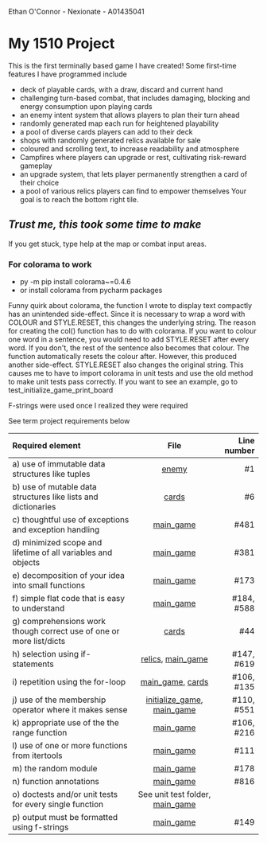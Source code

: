 Ethan O'Connor - Nexionate - A01435041

# **My 1510 Project**

This is the first terminally based game I have created! Some first-time features I have programmed include

- deck of playable cards, with a draw, discard and current hand
- challenging turn-based combat, that includes damaging, blocking and energy consumption upon playing cards
- an enemy intent system that allows players to plan their turn ahead
- randomly generated map each run for heightened playability
- a pool of diverse cards players can add to their deck
- shops with randomly generated relics available for sale
- coloured and scrolling text, to increase readability and atmosphere
- Campfires where players can upgrade or rest, cultivating risk-reward gameplay
- an upgrade system, that lets player permanently strengthen a card of their choice
- a pool of various relics players can find to empower themselves
Your goal is to reach the bottom right tile.

## *Trust me, this took some time to make*

If you get stuck, type help at the map or combat input areas.



### For colorama to work
- py -m pip install colorama~=0.4.6
- or install colorama from pycharm packages

Funny quirk about colorama, the function I wrote to display text compactly has an unintended side-effect.
Since it is necessary to wrap a word with COLOUR and STYLE.RESET, this changes the underlying string. The reason for
creating the col() function has to do with colorama. If you want to colour one word in a sentence, you would need to
add STYLE.RESET after every word. If you don't, the rest of the sentence also becomes that colour. The function
automatically resets the colour after. However, this produced another side-effect. STYLE.RESET also changes
the original string.
This causes me to have to import colorama in unit tests and use the old method to make unit tests pass correctly.
If you want to see an example, go to test_initialize_game_print_board

F-strings were used once I realized they were required

See term project requirements below

| Required element                                                    |                                 File                                 | Line number |
|:--------------------------------------------------------------------|:--------------------------------------------------------------------:|------------:|
| a) use of immutable data structures like tuples                     |                         [enemy](./enemy.py)                          |          #1 |
| b) use of mutable data structures like lists and dictionaries       |                         [cards](./cards.py)                          |          #6 |
| c) thoughtful use of exceptions and exception handling              |                     [main_game](./main_game.py)                      |        #481 |
| d) minimized scope and lifetime of all variables and objects        |                     [main_game](./main_game.py)                      |        #381 |
| e) decomposition of your idea into small functions                  |                     [main_game](./main_game.py)                      |        #173 |
| f) simple flat code that is easy to understand                      |                     [main_game](./main_game.py)                      |  #184, #588 |
| g) comprehensions work though correct use of one or more list/dicts |                         [cards](./cards.py)                          |         #44 |
| h) selection using if-statements                                    |          [relics](./relics.py), [main_game](./main_game.py)          |  #147, #619 |
| i) repetition using the for-loop                                    |           [main_game](./main_game.py), [cards](./cards.py)           |  #106, #135 |
| j) use of the membership operator where it makes sense              | [initialize_game](./initialize_game.py), [main_game](./main_game.py) |  #110, #551 |
| k) appropriate use of the the range function                        |                     [main_game](./main_game.py)                      |  #106, #216 |
| l) use of one or more functions from itertools                      |                     [main_game](./main_game.py)                      |        #111 |
| m) the random module                                                |                     [main_game](./main_game.py)                      |        #178 |
| n) function annotations                                             |                     [main_game](./main_game.py)                      |        #816 |
| o) doctests and/or unit tests for every single function             |          See unit test folder, [main_game](./main_game.py)           |             |
| p) output must be formatted using f-strings                         |                     [main_game](./main_game.py)                      |        #149 |